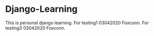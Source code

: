 # Django-Learning
This is personal django learning.
For testing1 03042020 Foxconn.
For testing3 03042020 Foxconn.
